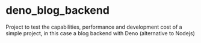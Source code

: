 # deno_blog_backend
Project to test the capabilities, performance and development cost of a simple project, in this case a blog backend with Deno (alternative to Nodejs)
